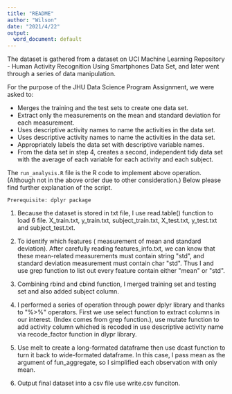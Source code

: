 ```yaml
---
title: "README"
author: "Wilson"
date: "2021/4/22"
output:
  word_document: default
---
```


The dataset is gathered from a dataset on UCI Machine Learning Repository - Human Activity Recognition Using Smartphones Data Set, and later went through a series of data manipulation. 

For the purpose of the JHU Data Science Program Assignment, we were asked to: 
- Merges the training and the test sets to create one data set. 
- Extract only the measurements on the mean and standard deviation for each measurement. 
- Uses descriptive activity names to name the activities in the data set. 
- Uses descriptive activity names to name the activities in the data set. 
- Appropriately labels the data set with descriptive variable names. 
- From the data set in step 4, creates a second, independent tidy data set with the average of each variable for each activity and each subject.

The `run_analysis.R` file is the R code to implement above operation.(Although not in the above order due to other consideration.) Below please find further explanation of the script.

`Prerequisite: dplyr package`

1. Because the dataset is stored in txt file, I use read.table() function to load 6 file. X_train.txt, y_train.txt, subject_train.txt, X_test.txt, y_test.txt and subject_test.txt.

2. To identify which features ( measurement of mean and standard deviation). After carefully reading features_info.txt, we can know that these mean-related measurements must contain string "std", and standard deviation measurement must contain char "std". Thus I  and use grep function to list out every feature contain either "mean" or "std".

3. Combining rbind and cbind function, I merged training set and testing set and also added subject column. 

4. I performed  a series of operation through power dplyr library and thanks to "%>%" operators. First we use select function to extract columns in our interest. (Index comes from grep function.), use mutate function to add activity column whiched is recoded in  use descriptive activity name via recode_factor function in dlypr library.


5. Use melt to create a long-formated dataframe then use dcast function to turn it back to wide-formated dataframe. In this case, I pass mean as the argument of fun_aggregate, so I simplified each observation with only mean.

6. Output final dataset into a csv file use write.csv funciton.
